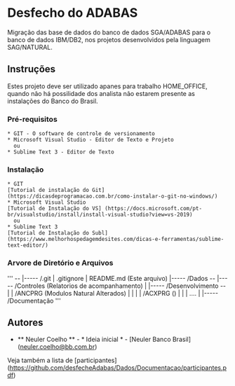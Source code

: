 # Desfecho do ADABAS

Migração das base de dados do banco de dados SGA/ADABAS para o banco de dados IBM/DB2, nos projetos desenvolvidos pela linguagem SAG/NATURAL.

## Instruções

Estes projeto deve ser utilizado apanes para trabalho HOME_OFFICE, quando não há possilidade dos analista não estarem presente as instalações do Banco do Brasil.

### Pré-requisitos

    * GIT - O software de controle de versionamento
    * Microsoft Visual Studio - Editor de Texto e Projeto
      ou 
    * Sublime Text 3 - Editor de Texto


### Instalação

    * GIT  
	[Tutorial de instalação do Git] (https://dicasdeprogramacao.com.br/como-instalar-o-git-no-windows/)
    * Microsoft Visual Studio  
	[Tutorial de Instalação do VS] (https://docs.microsoft.com/pt-br/visualstudio/install/install-visual-studio?view=vs-2019)
      ou 
    * Sublime Text 3
	[Tutorial de Instalação do Subl] (https://www.melhorhospedagemdesites.com/dicas-e-ferramentas/sublime-text-editor/)

### Arvore de Diretório e Arquivos
'''
		 --
		   |----- /.git
		   |       .gitignore
		   |       README.md (Este arquivo)
		   |----- /Dados --
		                   |----- /Controles   (Relatorios de acompanhamento)
		                   |
		                   |----- /Desenvolvimento --
		                   |                         | /ANCPRG (Modulos Natural Alterados)
		                   |                         |
		                   |                         | /ACXPRG ()
		                   |                         |
		                   |                         ....
		                   |
		                   |----- /Documentação
'''

## Autores

* ** Neuler Coelho ** - * Ideia inicial * - [Neuler Banco Brasil] (neuler.coelho@bb.com.br)

Veja também a lista de [participantes] (https://github.com/desfecheAdabas/Dados/Documentacao/participantes.pdf)


